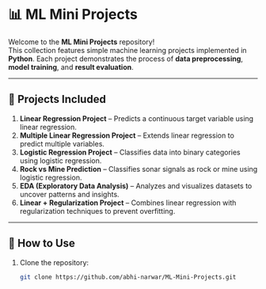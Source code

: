 # 📊 ML Mini Projects

Welcome to the **ML Mini Projects** repository!  
This collection features simple machine learning projects implemented in **Python**. Each project demonstrates the process of **data preprocessing**, **model training**, and **result evaluation**.

---

## 📂 Projects Included

1. **Linear Regression Project** – Predicts a continuous target variable using linear regression.
2. **Multiple Linear Regression Project** – Extends linear regression to predict multiple variables.
3. **Logistic Regression Project** – Classifies data into binary categories using logistic regression.
4. **Rock vs Mine Prediction** – Classifies sonar signals as rock or mine using logistic regression.
5. **EDA (Exploratory Data Analysis)** – Analyzes and visualizes datasets to uncover patterns and insights.
6. **Linear + Regularization Project** – Combines linear regression with regularization techniques to prevent overfitting.

---

## 🚀 How to Use

1. Clone the repository:
   ```bash
   git clone https://github.com/abhi-narwar/ML-Mini-Projects.git
